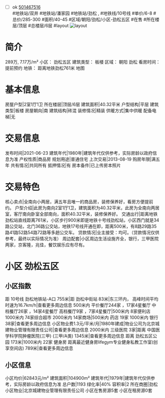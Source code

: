 - [ ] ok [501467516](https://bj.5i5j.com/ershoufang/501467516.html)  
 #地铁站/双井 #地铁站/潘家园 #地铁站/劲松 ,  #地铁线/10号线
#单价/6-8 #总价/285-300 #面积/40-45   #区域/朝阳/劲松/小区-劲松五区 #在售 #所在楼层/顶层 #总楼层/6层 #layout 
![layout](http://image2a.5i5j.com/bdir/layout/ddaefa3b477d454baab5598fad243e49.jpg_P5.jpg) 
# 简介 
 289万,  7.17万/m² 
小区： 劲松五区
建筑类型： 板楼
区域： 朝阳 劲松
看房时间： 提前预约
地铁： 距离地铁劲松761米 地图
# 基本信息 
 房屋户型|2室1厅1卫
所在楼层|顶层/6层
建筑面积|40.32平米
户型结构|平层
建筑类型|板楼
房屋朝向|南
建筑结构|砖混
装修情况|精装
供暖方式|集中供暖
配备电梯|无
# 交易信息 
 发布时间|2021-06-23
建筑年代|1980年|建筑年代仅供参考，实际房龄以政府信息为准
产权性质|商品房
规划用途|普通住宅
上次交易|2013-08-19
购房年限|满五年
共有情况|共同所有
抵押情况|有
房本备件|已上传房本照片
# 交易特色 
 核心卖点|全南向小两居，满五年且唯一的商品房，装修保养好，看房方便提前约。
户型介绍|此房为南向2室1厅1卫，建筑面积为40.32平米，此房为全南向两居室，客厅南向卧室全部南向，面积40.32平米，装修保养好。
交通出行|距离地铁劲松站直线距离761米，小区步行900米即是地铁十号线劲松站，小区西门就是34路公交站，北门36路公交站，地铁17号线开通在即，距离500米，有8路29路35路41路52路54路72路等多趟公交车。
贷款情况|业主接受：均可。（贷款情况仅供参考，最终以实际情况为准）
周边配套|小区周边生活设施齐全，银行，三甲医院两家，京客隆，兆佳，餐饮娱乐应有尽有。
# 小区 劲松五区
## 小区指数 
 距 10号线 劲松地铁站-A口 755米|距 劲松中街站 83米|东三环内， 高峰时间平均时速为16.7km/h|查看更多周边信息
500米内 平价餐厅244家 ，17家4星餐厅
中档餐厅26家 ，14家4星餐厅
高档餐厅9家 ，7家4星餐厅|500米内 8家便利店
1000米内 74家综合超市
2000米内 14家商场|500米内 药店 19家
1000米内 银行 38家|查看更多周边信息
小区物业费1.3元/平米/月|1980年建成|物业公司为北京城建物业管理有限责任公司|查看更多周边信息
2000米内 三级医院 3家|距离 中国医学科学院肿瘤医院(三甲) (三甲/A类) 1345米|查看更多周边信息
距离 劲松五区公园 173米|1000米内 22家 健身房
距离最近健身房lifegym专业健身私教工作室(创享空间店) 789米|查看更多周边信息
## 小区信息 
 小区均价|62843元/m²
建筑面积|104900m²
建筑年代|1979年|建筑年代仅供参考，实际房龄以政府信息为准
总户数|1193
绿化率|40%
容积率|2
所在商圈|劲松
小区物业|北京城建物业管理有限责任公司
小区在售房源5套
小区在租房源0套
